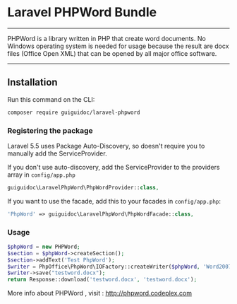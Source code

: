 # Laravel PHPWord Bundle

---

PHPWord is a library written in PHP that create word documents.
No Windows operating system is needed for usage because the result are docx files (Office Open XML) that can be opened by all major office software.

---

## Installation

Run this command on the CLI:
```bash
composer require guiguidoc/laravel-phpword
```

### Registering the package

Laravel 5.5 uses Package Auto-Discovery, so doesn't require you to manually add the ServiceProvider.

If you don't use auto-discovery, add the ServiceProvider to the providers array in `config/app.php`

```php
guiguidoc\LaravelPhpWord\PhpWordProvider::class,
```

If you want to use the facade, add this to your facades in `config/app.php`:

```php
'PhpWord' => guiguidoc\LaravelPhpWord\PhpWordFacade::class,
```

### Usage ####

```php
$phpWord = new PHPWord;
$section = $phpWord->createSection();
$section->addText('Test PhpWord');
$writer = PhpOffice\PhpWord\IOFactory::createWriter($phpWord, 'Word2007');;
$writer->save("testword.docx");
return Response::download('testword.docx', 'testword.docx');
```

More info about PHPWord , visit : http://phpword.codeplex.com
